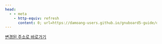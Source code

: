 ```yaml
---
head:
  - - meta
    - http-equiv: refresh
      content: 0; url=https://damoang-users.github.io/gnuboard5-guide/developers/token_and_hash.html
---
```


[변경된 주소로 바로가기](https://damoang-users.github.io/gnuboard5-guide/developers/token_and_hash.html)
